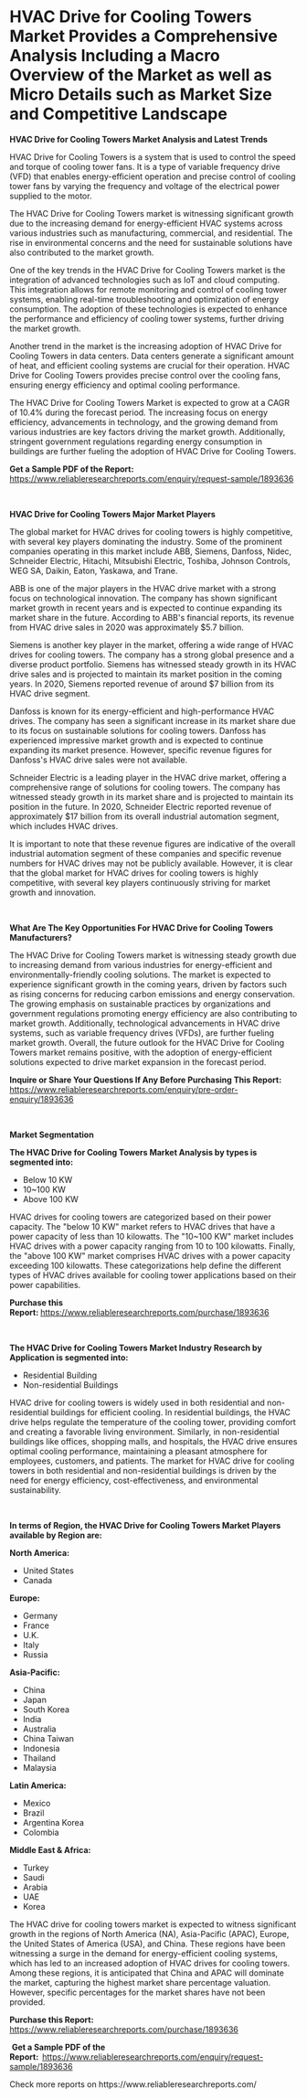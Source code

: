 <p><h1>HVAC Drive for Cooling Towers Market Provides a Comprehensive Analysis Including a Macro Overview of the Market as well as Micro Details such as Market Size and Competitive Landscape</h1></p><p><strong>HVAC Drive for Cooling Towers Market Analysis and Latest Trends</strong></p>
<p><p>HVAC Drive for Cooling Towers is a system that is used to control the speed and torque of cooling tower fans. It is a type of variable frequency drive (VFD) that enables energy-efficient operation and precise control of cooling tower fans by varying the frequency and voltage of the electrical power supplied to the motor.</p><p>The HVAC Drive for Cooling Towers market is witnessing significant growth due to the increasing demand for energy-efficient HVAC systems across various industries such as manufacturing, commercial, and residential. The rise in environmental concerns and the need for sustainable solutions have also contributed to the market growth.</p><p>One of the key trends in the HVAC Drive for Cooling Towers market is the integration of advanced technologies such as IoT and cloud computing. This integration allows for remote monitoring and control of cooling tower systems, enabling real-time troubleshooting and optimization of energy consumption. The adoption of these technologies is expected to enhance the performance and efficiency of cooling tower systems, further driving the market growth.</p><p>Another trend in the market is the increasing adoption of HVAC Drive for Cooling Towers in data centers. Data centers generate a significant amount of heat, and efficient cooling systems are crucial for their operation. HVAC Drive for Cooling Towers provides precise control over the cooling fans, ensuring energy efficiency and optimal cooling performance.</p><p>The HVAC Drive for Cooling Towers Market is expected to grow at a CAGR of 10.4% during the forecast period. The increasing focus on energy efficiency, advancements in technology, and the growing demand from various industries are key factors driving the market growth. Additionally, stringent government regulations regarding energy consumption in buildings are further fueling the adoption of HVAC Drive for Cooling Towers.</p></p>
<p><strong>Get a Sample PDF of the Report:&nbsp;</strong> <a href="https://www.reliableresearchreports.com/enquiry/request-sample/1893636">https://www.reliableresearchreports.com/enquiry/request-sample/1893636</a></p>
<p>&nbsp;</p>
<p><strong>HVAC Drive for Cooling Towers Major Market Players</strong></p>
<p><p>The global market for HVAC drives for cooling towers is highly competitive, with several key players dominating the industry. Some of the prominent companies operating in this market include ABB, Siemens, Danfoss, Nidec, Schneider Electric, Hitachi, Mitsubishi Electric, Toshiba, Johnson Controls, WEG SA, Daikin, Eaton, Yaskawa, and Trane.</p><p>ABB is one of the major players in the HVAC drive market with a strong focus on technological innovation. The company has shown significant market growth in recent years and is expected to continue expanding its market share in the future. According to ABB's financial reports, its revenue from HVAC drive sales in 2020 was approximately $5.7 billion.</p><p>Siemens is another key player in the market, offering a wide range of HVAC drives for cooling towers. The company has a strong global presence and a diverse product portfolio. Siemens has witnessed steady growth in its HVAC drive sales and is projected to maintain its market position in the coming years. In 2020, Siemens reported revenue of around $7 billion from its HVAC drive segment.</p><p>Danfoss is known for its energy-efficient and high-performance HVAC drives. The company has seen a significant increase in its market share due to its focus on sustainable solutions for cooling towers. Danfoss has experienced impressive market growth and is expected to continue expanding its market presence. However, specific revenue figures for Danfoss's HVAC drive sales were not available.</p><p>Schneider Electric is a leading player in the HVAC drive market, offering a comprehensive range of solutions for cooling towers. The company has witnessed steady growth in its market share and is projected to maintain its position in the future. In 2020, Schneider Electric reported revenue of approximately $17 billion from its overall industrial automation segment, which includes HVAC drives.</p><p>It is important to note that these revenue figures are indicative of the overall industrial automation segment of these companies and specific revenue numbers for HVAC drives may not be publicly available. However, it is clear that the global market for HVAC drives for cooling towers is highly competitive, with several key players continuously striving for market growth and innovation.</p></p>
<p>&nbsp;</p>
<p><strong>What Are The Key Opportunities For HVAC Drive for Cooling Towers Manufacturers?</strong></p>
<p><p>The HVAC Drive for Cooling Towers market is witnessing steady growth due to increasing demand from various industries for energy-efficient and environmentally-friendly cooling solutions. The market is expected to experience significant growth in the coming years, driven by factors such as rising concerns for reducing carbon emissions and energy conservation. The growing emphasis on sustainable practices by organizations and government regulations promoting energy efficiency are also contributing to market growth. Additionally, technological advancements in HVAC drive systems, such as variable frequency drives (VFDs), are further fueling market growth. Overall, the future outlook for the HVAC Drive for Cooling Towers market remains positive, with the adoption of energy-efficient solutions expected to drive market expansion in the forecast period.</p></p>
<p><strong>Inquire or Share Your Questions If Any Before Purchasing This Report:</strong> <a href="https://www.reliableresearchreports.com/enquiry/pre-order-enquiry/1893636">https://www.reliableresearchreports.com/enquiry/pre-order-enquiry/1893636</a></p>
<p>&nbsp;</p>
<p><strong>Market Segmentation</strong></p>
<p><strong>The HVAC Drive for Cooling Towers Market Analysis by types is segmented into:</strong></p>
<p><ul><li>Below 10 KW</li><li>10~100 KW</li><li>Above 100 KW</li></ul></p>
<p><p>HVAC drives for cooling towers are categorized based on their power capacity. The "below 10 KW" market refers to HVAC drives that have a power capacity of less than 10 kilowatts. The "10~100 KW" market includes HVAC drives with a power capacity ranging from 10 to 100 kilowatts. Finally, the "above 100 KW" market comprises HVAC drives with a power capacity exceeding 100 kilowatts. These categorizations help define the different types of HVAC drives available for cooling tower applications based on their power capabilities.</p></p>
<p><strong>Purchase this Report:&nbsp;</strong><a href="https://www.reliableresearchreports.com/purchase/1893636">https://www.reliableresearchreports.com/purchase/1893636</a></p>
<p>&nbsp;</p>
<p><strong>The HVAC Drive for Cooling Towers Market Industry Research by Application is segmented into:</strong></p>
<p><ul><li>Residential Building</li><li>Non-residential Buildings</li></ul></p>
<p><p>HVAC drive for cooling towers is widely used in both residential and non-residential buildings for efficient cooling. In residential buildings, the HVAC drive helps regulate the temperature of the cooling tower, providing comfort and creating a favorable living environment. Similarly, in non-residential buildings like offices, shopping malls, and hospitals, the HVAC drive ensures optimal cooling performance, maintaining a pleasant atmosphere for employees, customers, and patients. The market for HVAC drive for cooling towers in both residential and non-residential buildings is driven by the need for energy efficiency, cost-effectiveness, and environmental sustainability.</p></p>
<p>&nbsp;</p>
<p><strong>In terms of Region, the HVAC Drive for Cooling Towers Market Players available by Region are:</strong></p>
<p>
    <p> <strong> North America: </strong>
        <ul>
            <li>United States</li>
            <li>Canada</li>
        </ul>
        </p> 
    <p> <strong> Europe: </strong>
        <ul>
            <li>Germany</li>
            <li>France</li>
            <li>U.K.</li>
            <li>Italy</li>
            <li>Russia</li>
        </ul>
        </p> 
    <p> <strong> Asia-Pacific: </strong>
        <ul>
            <li>China</li>
            <li>Japan</li>
            <li>South Korea</li>
            <li>India</li>
            <li>Australia</li>
            <li>China Taiwan</li>
            <li>Indonesia</li>
            <li>Thailand</li>
            <li>Malaysia</li>
        </ul>
        </p> 
    <p> <strong> Latin America: </strong>
        <ul>
            <li>Mexico</li>
            <li>Brazil</li>
            <li>Argentina Korea</li>
            <li>Colombia</li>
        </ul>
        </p> 
    <p> <strong> Middle East & Africa: </strong>
        <ul>
            <li>Turkey</li>
            <li>Saudi</li>
            <li>Arabia</li>
            <li>UAE</li>
            <li>Korea</li>
        </ul>
    </p>
    </p>
<p><p>The HVAC drive for cooling towers market is expected to witness significant growth in the regions of North America (NA), Asia-Pacific (APAC), Europe, the United States of America (USA), and China. These regions have been witnessing a surge in the demand for energy-efficient cooling systems, which has led to an increased adoption of HVAC drives for cooling towers. Among these regions, it is anticipated that China and APAC will dominate the market, capturing the highest market share percentage valuation. However, specific percentages for the market shares have not been provided.</p></p>
<p><strong>Purchase this Report: </strong><a href="https://www.reliableresearchreports.com/purchase/1893636">https://www.reliableresearchreports.com/purchase/1893636</a></p>
<p>&nbsp;<strong>Get a Sample PDF of the Report:&nbsp;&nbsp;</strong><a href="https://www.reliableresearchreports.com/enquiry/request-sample/1893636">https://www.reliableresearchreports.com/enquiry/request-sample/1893636</a></p>
<p><strong></strong></p>
<p>Check more reports on https://www.reliableresearchreports.com/</p>